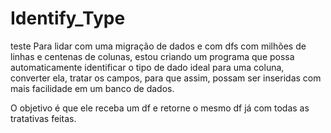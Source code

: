 # Identify_Type

teste Para lidar com uma migração de dados e com dfs com milhões de linhas e centenas de colunas, estou criando um programa que possa automaticamente identificar o tipo de dado ideal para uma coluna, converter ela, tratar os campos, para que assim, possam ser inseridas com mais facilidade em um banco de dados.

O objetivo é que ele receba um df e retorne o mesmo df já com todas as tratativas feitas.
